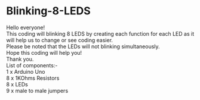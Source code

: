 # Blinking-8-LEDS
Hello everyone! <br/>
This coding will blinking 8 LEDS by creating each function for each LED as it will help us to change or see coding easier. <br/>
Please be noted that the LEDs will not blinking simultaneously. <br/>
Hope this coding will help you!<br/>
Thank you.<br/>
List of components:- <br/>
1 x Arduino Uno <br/>
8 x 1KOhms Resistors <br/>
8 x LEDs <br/>
9 x male to male jumpers<br/>
